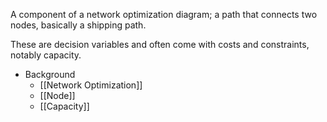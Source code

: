 A component of a network optimization diagram; a path that connects two nodes, basically a shipping path.

These are decision variables and often come with costs and constraints, notably capacity.

- Background
	- [[Network Optimization]]
	- [[Node]]
	- [[Capacity]]